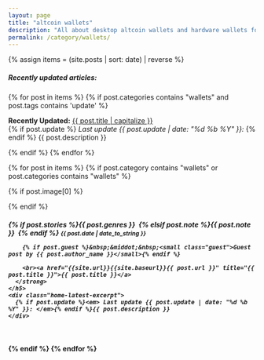 ```yaml
---
layout: page
title: "altcoin wallets"
description: "All about desktop altcoin wallets and hardware wallets for safe alt coin storage."
permalink: /category/wallets/
---
```




{% assign items = (site.posts | sort: date) | reverse %}

<h5><span class="tag">Recently updated articles:</span></h5>

{% for post in items  %}
{% if post.categories contains "wallets" and post.tags contains 'update' %}

<p>
 <strong>Recently Updated:</strong> <a href="{{ site.url }}{{ site.baseurl }}{{ post.url }}">{{ post.title | capitalize }}</a>
 <br>
 {% if post.update %}<em> Last update {{ post.update | date: "%d %b %Y" }}: </em>{% endif %} {{ post.description }}
</p>

{% endif %}
{% endfor %}

{% for post in items  %}
{% if post.category contains "wallets" or post.categories contains "wallets" %}

<div class="row home-latest">
  {% if post.image[0] %}
  <div class="five columns">
    <a target="_blank" href="{{site.url}}{{site.baseurl}}{{ post.url }}" title="{{ post.title }}">
      <figure class="thumb">
        <amp-img itemprop="image" src="{{ post.image[0] }}" alt="Altcoin Trading Blog"
        layout="responsive"
        data-original-width="720px" data-original-height="360px"
        width="150px" height="80px">
        </amp-img>
      </figure>
    </a>
  </div>
  {% endif %}
  <div class="seven columns">
    <h5 class="post">
      <strong>
        {% if post.stories %}<span class="tag">{{ post.genres }}</span>&nbsp;
        {% elsif post.note %}<span class="tag custom-note">{{ post.note }}</span>&nbsp;
        {% endif %}
        <small>{{ post.date | date_to_string }}</small>

        {% if post.guest %}&nbsp;&middot;&nbsp;<small class="guest">Guest post by {{ post.author_name }}</small>{% endif %}

        <br><a href="{{site.url}}{{site.baseurl}}{{ post.url }}" title="{{ post.title }}">{{ post.title }}</a>
      </strong>
    </h5>
    <div class="home-latest-excerpt">
      {% if post.update %}<em> Last update {{ post.update | date: "%d %b %Y" }}: </em>{% endif %}{{ post.description }}
    </div>
  </div>

</div>


{% endif %}
{% endfor %}

<style>
.maincontent h5.post {
  border-right: 5px solid #7A838D;
  border-left: none;
}
</style>
